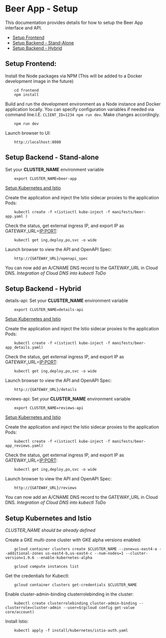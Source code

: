 # Beer App - Setup
This documentation provides details for how to setup the Beer App interface and API.

* [Setup Frontend](#setup_frontend)
* [Setup Backend - Stand-Alone](#setup_backend_stand-alone)
* [Setup Backend - Hybrid](#setup_backend_hybrid)


## <a name="setup_frontend"></a>Setup Frontend:
Install the Node packages via NPM (This will be added to a Docker development image in the future)

        cd frontend
        npm install

Build and run the development environment as a Node instance and Docker application locally. You can specify configuration variables if needed via command line.I.E. `CLIENT_ID=1234 npm run dev`. Make changes accordingly.

        npm run dev

Launch browser to UI:

        http://localhost:8080


## <a name="setup_backend_stand-alone">Setup Backend - Stand-alone</a>
Set your **CLUSTER_NAME** environment variable

        export CLUSTER_NAME=beer-app

[Setup Kubernetes and Istio](#setup_kubernetes_and_istio)

Create the application and inject the Istio sidecar proxies to the application Pods:

        kubectl create -f <(istioctl kube-inject -f manifests/beer-app.yaml )

Check the status, get external ingress IP, and export IP as GATEWAY_URL=<IP:PORT>:

        kubectl get ing,deploy,po,svc -o wide

Launch browser to view the API and OpenAPI Spec:

        http://{GATEWAY_URL}/openapi_spec

You can now add an A/CNAME DNS record to the GATEWAY_URL in Cloud DNS. _Integration of Cloud DNS into kubectl ToDo_


## <a name="setup_backend_hybrid">Setup Backend - Hybrid</a>
details-api:
Set your **CLUSTER_NAME** environment variable

        export CLUSTER_NAME=details-api

[Setup Kubernetes and Istio](#setup_kubernetes_and_istio)

Create the application and inject the Istio sidecar proxies to the application Pods:

        kubectl create -f <(istioctl kube-inject -f manifests/beer-app_details.yaml)

Check the status, get external ingress IP, and export IP as GATEWAY_URL=<IP:PORT>:

        kubectl get ing,deploy,po,svc -o wide

Launch browser to view the API and OpenAPI Spec:

        http://{GATEWAY_URL}/details

reviews-api:
Set your **CLUSTER_NAME** environment variable

        export CLUSTER_NAME=reviews-api

[Setup Kubernetes and Istio](#setup_kubernetes_and_istio)

Create the application and inject the Istio sidecar proxies to the application Pods:

        kubectl create -f <(istioctl kube-inject -f manifests/beer-app_reviews.yaml)

Check the status, get external ingress IP, and export IP as GATEWAY_URL=<IP:PORT>:

        kubectl get ing,deploy,po,svc -o wide

Launch browser to view the API and OpenAPI Spec:

        http://{GATEWAY_URL}/reviews

You can now add an A/CNAME DNS record to the GATEWAY_URL in Cloud DNS. _Integration of Cloud DNS into kubectl ToDo_


## <a name="setup_kubernetes_and_istio">Setup Kubernetes and Istio</a>
_CLUSTER_NAME should be already defined_

Create a GKE multi-zone cluster with GKE alpha versions enabled:

        gcloud container clusters create $CLUSTER_NAME --zone=us-east4-a --additional-zones us-east4-b,us-east4-c --num-nodes=1 --cluster-version=1.9.6 --enable-kubernetes-alpha

        gcloud compute instances list

Get the credentials for Kubectl:

        gcloud container clusters get-credentials $CLUSTER_NAME

Enable cluster-admin-binding clusterrolebinding in the cluster:

        kubectl create clusterrolebinding cluster-admin-binding --clusterrole=cluster-admin --user=$(gcloud config get-value core/account)

Install Istio:

        kubectl apply -f install/kubernetes/istio-auth.yaml

